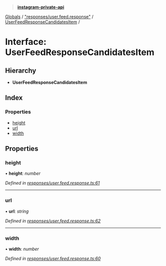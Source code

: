 > **[instagram-private-api](../README.md)**

[Globals](../README.md) / ["responses/user.feed.response"](../modules/_responses_user_feed_response_.md) / [UserFeedResponseCandidatesItem](_responses_user_feed_response_.userfeedresponsecandidatesitem.md) /

# Interface: UserFeedResponseCandidatesItem

## Hierarchy

* **UserFeedResponseCandidatesItem**

## Index

### Properties

* [height](_responses_user_feed_response_.userfeedresponsecandidatesitem.md#height)
* [url](_responses_user_feed_response_.userfeedresponsecandidatesitem.md#url)
* [width](_responses_user_feed_response_.userfeedresponsecandidatesitem.md#width)

## Properties

###  height

• **height**: *number*

*Defined in [responses/user.feed.response.ts:61](https://github.com/dilame/instagram-private-api/blob/e9c516c/src/responses/user.feed.response.ts#L61)*

___

###  url

• **url**: *string*

*Defined in [responses/user.feed.response.ts:62](https://github.com/dilame/instagram-private-api/blob/e9c516c/src/responses/user.feed.response.ts#L62)*

___

###  width

• **width**: *number*

*Defined in [responses/user.feed.response.ts:60](https://github.com/dilame/instagram-private-api/blob/e9c516c/src/responses/user.feed.response.ts#L60)*